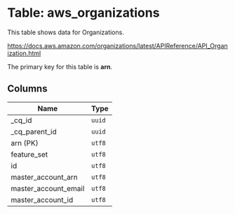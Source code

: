 # Table: aws_organizations

This table shows data for Organizations.

https://docs.aws.amazon.com/organizations/latest/APIReference/API_Organization.html

The primary key for this table is **arn**.

## Columns

| Name          | Type          |
| ------------- | ------------- |
|_cq_id|`uuid`|
|_cq_parent_id|`uuid`|
|arn (PK)|`utf8`|
|feature_set|`utf8`|
|id|`utf8`|
|master_account_arn|`utf8`|
|master_account_email|`utf8`|
|master_account_id|`utf8`|